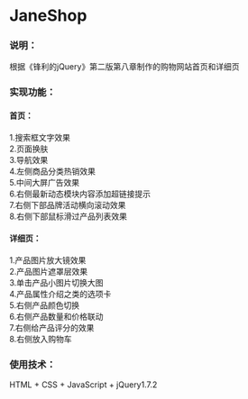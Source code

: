 # JaneShop

### 说明：
根据《锋利的jQuery》第二版第八章制作的购物网站首页和详细页
  
  
### 实现功能：
#### 首页：
1.搜索框文字效果  
2.页面换肤  
3.导航效果  
4.左侧商品分类热销效果  
5.中间大屏广告效果  
6.右侧最新动态模块内容添加超链接提示  
7.右侧下部品牌活动横向滚动效果  
8.右侧下部鼠标滑过产品列表效果  

#### 详细页：
1.产品图片放大镜效果  
2.产品图片遮罩层效果  
3.单击产品小图片切换大图  
4.产品属性介绍之类的选项卡  
5.右侧产品颜色切换  
6.右侧产品数量和价格联动  
7.右侧给产品评分的效果  
8.右侧放入购物车  
  
  
### 使用技术：
HTML + CSS + JavaScript + jQuery1.7.2
